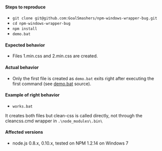 #### Steps to reproduce
* `git clone git@github.com:GoalSmashers/npm-windows-wrapper-bug.git`
* `cd npm-windows-wrapper-bug`
* `npm install`
* `demo.bat`

#### Expected behavior
* Files 1.min.css and 2.min.css are created.

#### Actual behavior
* Only the first file is created as `demo.bat` exits right after executing the first command (see [demo.bat](./demo.bat) source).

#### Example of right behavior
* `works.bat`

It creates both files but clean-css is called directly, not through the cleancss.cmd wrapper in `.\node_modules\.bin\`

#### Affected versions
* node.js 0.8.x, 0.10.x, tested on NPM 1.2.14 on Windows 7
